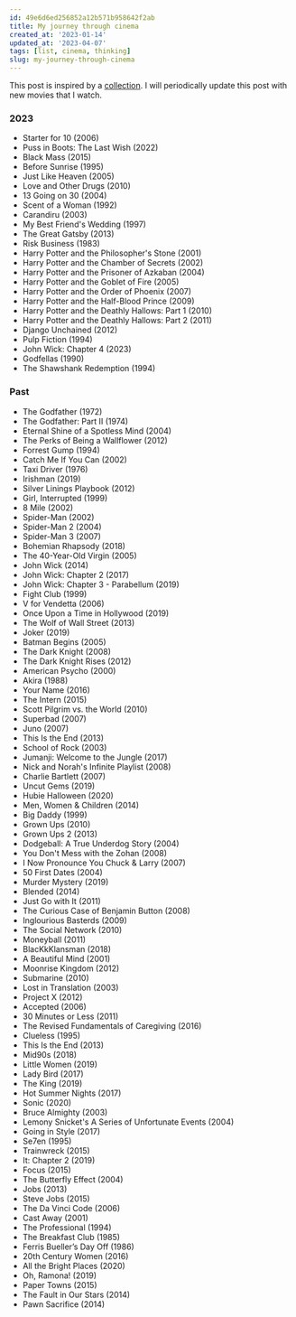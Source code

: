 ```yaml
---
id: 49e6d6ed256852a12b571b958642f2ab
title: My journey through cinema
created_at: '2023-01-14'
updated_at: '2023-04-07'
tags: [list, cinema, thinking]
slug: my-journey-through-cinema
---
```


This post is inspired by a [collection](https://laramendon.ca/collections/cinema). I will periodically update this post with new movies that I watch.

### 2023

- Starter for 10 (2006)
- Puss in Boots: The Last Wish (2022)
- Black Mass (2015)
- Before Sunrise (1995)
- Just Like Heaven (2005)
- Love and Other Drugs (2010)
- 13 Going on 30 (2004)
- Scent of a Woman (1992)
- Carandiru (2003)
- My Best Friend's Wedding (1997)
- The Great Gatsby (2013)
- Risk Business (1983)
- Harry Potter and the Philosopher's Stone (2001)
- Harry Potter and the Chamber of Secrets (2002)
- Harry Potter and the Prisoner of Azkaban (2004)
- Harry Potter and the Goblet of Fire (2005)
- Harry Potter and the Order of Phoenix (2007)
- Harry Potter and the Half-Blood Prince (2009)
- Harry Potter and the Deathly Hallows: Part 1 (2010)
- Harry Potter and the Deathly Hallows: Part 2 (2011)
- Django Unchained (2012)
- Pulp Fiction (1994)
- John Wick: Chapter 4 (2023)
- Godfellas (1990)
- The Shawshank Redemption (1994)

### Past

- The Godfather (1972)
- The Godfather: Part II (1974)
- Eternal Shine of a Spotless Mind (2004)
- The Perks of Being a Wallflower (2012)
- Forrest Gump (1994)
- Catch Me If You Can (2002)
- Taxi Driver (1976)
- Irishman (2019)
- Silver Linings Playbook (2012)
- Girl, Interrupted (1999)
- 8 Mile (2002)
- Spider-Man (2002)
- Spider-Man 2 (2004)
- Spider-Man 3 (2007)
- Bohemian Rhapsody (2018)
- The 40-Year-Old Virgin (2005)
- John Wick (2014)
- John Wick: Chapter 2 (2017)
- John Wick: Chapter 3 - Parabellum (2019)
- Fight Club (1999)
- V for Vendetta (2006)
- Once Upon a Time in Hollywood (2019)
- The Wolf of Wall Street (2013)
- Joker (2019)
- Batman Begins (2005)
- The Dark Knight (2008)
- The Dark Knight Rises (2012)
- American Psycho (2000)
- Akira (1988)
- Your Name (2016)
- The Intern (2015)
- Scott Pilgrim vs. the World (2010)
- Superbad (2007)
- Juno (2007)
- This Is the End (2013)
- School of Rock (2003)
- Jumanji: Welcome to the Jungle (2017)
- Nick and Norah's Infinite Playlist (2008)
- Charlie Bartlett (2007)
- Uncut Gems (2019)
- Hubie Halloween (2020)
- Men, Women & Children (2014)
- Big Daddy (1999)
- Grown Ups (2010)
- Grown Ups 2 (2013)
- Dodgeball: A True Underdog Story (2004)
- You Don't Mess with the Zohan (2008)
- I Now Pronounce You Chuck & Larry (2007)
- 50 First Dates (2004)
- Murder Mystery (2019)
- Blended (2014)
- Just Go with It (2011)
- The Curious Case of Benjamin Button (2008)
- Inglourious Basterds (2009)
- The Social Network (2010)
- Moneyball (2011)
- BlacKkKlansman (2018)
- A Beautiful Mind (2001)
- Moonrise Kingdom (2012)
- Submarine (2010)
- Lost in Translation (2003)
- Project X (2012)
- Accepted (2006)
- 30 Minutes or Less (2011)
- The Revised Fundamentals of Caregiving (2016)
- Clueless (1995)
- This Is the End (2013)
- Mid90s (2018)
- Little Women (2019)
- Lady Bird (2017)
- The King (2019)
- Hot Summer Nights (2017)
- Sonic (2020)
- Bruce Almighty (2003)
- Lemony Snicket's A Series of Unfortunate Events (2004)
- Going in Style (2017)
- Se7en (1995)
- Trainwreck (2015)
- It: Chapter 2 (2019)
- Focus (2015)
- The Butterfly Effect (2004)
- Jobs (2013)
- Steve Jobs (2015)
- The Da Vinci Code (2006)
- Cast Away (2001)
- The Professional (1994)
- The Breakfast Club (1985)
- Ferris Bueller’s Day Off (1986)
- 20th Century Women (2016)
- All the Bright Places (2020)
- Oh, Ramona! (2019)
- Paper Towns (2015)
- The Fault in Our Stars (2014)
- Pawn Sacrifice (2014)
